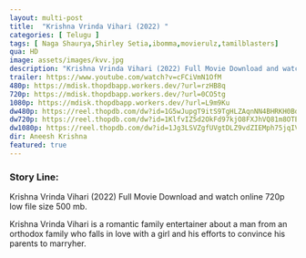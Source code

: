```yaml
---
layout: multi-post
title:  "Krishna Vrinda Vihari (2022) "
categories: [ Telugu ]
tags: [	Naga Shaurya,Shirley Setia,ibomma,movierulz,tamilblasters]
qua: HD
image: assets/images/kvv.jpg
description: "Krishna Vrinda Vihari (2022) Full Movie Download and watch online 720p low file size 500 mb."
trailer: https://www.youtube.com/watch?v=cFCiVmN1OfM
480p: https://mdisk.thopdbapp.workers.dev/?url=rzHB8q
720p: https://mdisk.thopdbapp.workers.dev/?url=0CO5tg
1080p: https://mdisk.thopdbapp.workers.dev/?url=L9m9Ku
dw480p: https://reel.thopdb.com/dw?id=1G5wJupgT9itS9TgHLZAqnNN4BHRKH0Bd
dw720p: https://reel.thopdb.com/dw?id=1KlfvIZ5d2OkFd97kjO8FXJhVQ81m8OTE
dw1080p: https://reel.thopdb.com/dw?id=1Jg3LSVZgfUVgtDLZ9vdZIEMph75jqIVt
dir: Aneesh Krishna
featured: true
---
```


### Story Line:
Krishna Vrinda Vihari (2022) Full Movie Download and watch online 720p low file size 500 mb.

Krishna Vrinda Vihari is a romantic family entertainer about a man from an orthodox family who falls in love with a girl and his efforts to convince his parents to marryher.






